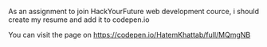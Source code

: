 As an assignment to join HackYourFuture web development cource, i should create my resume and add it to codepen.io

You can visit the page on https://codepen.io/HatemKhattab/full/MQmgNB